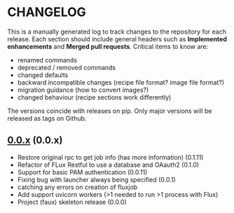 # CHANGELOG

This is a manually generated log to track changes to the repository for each release.
Each section should include general headers such as **Implemented enhancements**
and **Merged pull requests**. Critical items to know are:

 - renamed commands
 - deprecated / removed commands
 - changed defaults
 - backward incompatible changes (recipe file format? image file format?)
 - migration guidance (how to convert images?)
 - changed behaviour (recipe sections work differently)

The versions coincide with releases on pip. Only major versions will be released as tags on Github.

## [0.0.x](https://github.com/flux-framework/flux-restful-api/tree/main) (0.0.x)
 - Restore original rpc to get job info (has more information) (0.1.11)
 - Refactor of FLux Restful to use a database and OAauth2 (0.1.0)
 - Support for basic PAM authentication (0.0.11)
 - Fixing bug with launcher always being specified (0.0.1)
  - catching any errors on creation of fluxjob
  - Add support uvicorn workers (>1 needed to run >1 process with Flux)
 - Project (faux) skeleton release (0.0.0)
